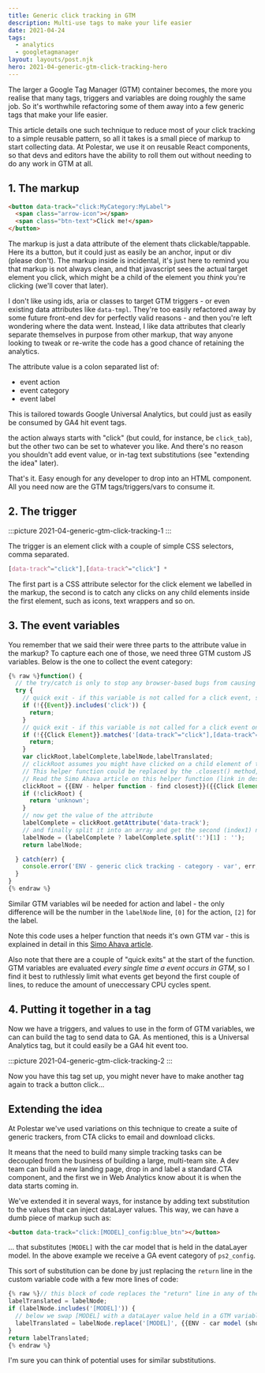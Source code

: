```yaml
---
title: Generic click tracking in GTM
description: Multi-use tags to make your life easier
date: 2021-04-24
tags:
  - analytics
  - googletagmanager
layout: layouts/post.njk
hero: 2021-04-generic-gtm-click-tracking-hero
---
```


The larger a Google Tag Manager (GTM) container becomes, the more you realise that many tags, triggers and variables are doing roughly the same job. So it's worthwhile refactoring some of them away into a few generic tags that make your life easier. 

This article details one such technique to reduce most of your click tracking to a simple reusable pattern, so all it takes is a small piece of markup to start collecting data. At Polestar, we use it on reusable React components, so that devs and editors have the ability to roll them out without needing to do any work in GTM at all.

## 1. The markup

```html
<button data-track="click:MyCategory:MyLabel">
  <span class="arrow-icon"></span>
  <span class="btn-text">Click me!</span>
</button>
```

The markup is just a data attribute of the element thats clickable/tappable. Here its a button, but it could just as easily be an anchor, input or div (please don't). The markup inside is incidental, it's just here to remind you that markup is not always clean, and that javascript sees the actual target element you click, which might be a child of the element you _think_ you're clicking (we'll cover that later).

I don't like using ids, aria or classes to target GTM triggers - or even existing data attributes like `data-tmpl`. They're too easily refactored away by some future front-end dev for perfectly valid reasons - and then you're left wondering where the data went. Instead, I like data attributes that clearly separate themselves in purpose from other markup, that way anyone looking to tweak or re-write the code has a good chance of retaining the analytics.

The attribute value is a colon separated list of:
- event action
- event category
- event label

This is tailored towards Google Universal Analytics, but could just as easily be consumed by GA4 hit event tags. 

the action always starts with "click" (but could, for instance, be `click_tab`), but the other two can be set to whatever you like. And there's no reason you shouldn't add event value, or in-tag text substitutions (see "extending the idea" later).

That's it. Easy enough for any developer to drop into an HTML component. All you need now are the GTM tags/triggers/vars to consume it.

## 2. The trigger

:::picture 2021-04-generic-gtm-click-tracking-1
:::

The trigger is an element click with a couple of simple CSS selectors, comma separated. 

```css
[data-track^="click"],[data-track^="click"] *
```

The first part is a CSS attribute selector for the click element we labelled in the markup, the second is to catch any clicks on any child elements inside the first element, such as icons, text wrappers and so on.

## 3. The event variables

You remember that we said their were three parts to the attribute value in the markup? To capture each one of those, we need three GTM custom JS variables. Below is the one to collect the event category:

```js
{% raw %}function() {
  // the try/catch is only to stop any browser-based bugs from causing disruptions to the site. It's also helpful for debugging
  try {
    // quick exit - if this variable is not called for a click event, stop here
    if (!{{Event}}.includes('click')) {
      return;
    }
    // quick exit - if this variable is not called for a click event on the correct element, stop here (same as above, but the first quick exit needs a tiny amount less time/CPU as it doesn't need to do do the querySelector - #webperf)
    if (!{{Click Element}}.matches('[data-track^="click"],[data-track^="click"] *')) {
      return;
    }
    var clickRoot,labelComplete,labelNode,labelTranslated;
    // clickRoot assumes you might have clicked on a child element of the button that we want to focus on. So it uses a helper function to step back up the DOM tree to find it.
    // This helper function could be replaced by the .closest() method, but that is only supported in ES6, so won't compile in GTM (which only supports ES5), so think of this helper function as a polyfill.
    // Read the Simo Ahava article on this helper function (link in description)
    clickRoot = {{ENV - helper function - find closest}}({{Click Element}},'[data-track^="click:"]');
    if (!clickRoot) {
      return 'unknown';
    }
    // now get the value of the attribute
    labelComplete = clickRoot.getAttribute('data-track');
    // and finally split it into an array and get the second (index1) node
    labelNode = (labelComplete ? labelComplete.split(':')[1] : '');
    return labelNode;

  } catch(err) {
    console.error('ENV - generic click tracking - category - var', err, {{Event}});
  }
}
{% endraw %}

```

Similar GTM variables wil be needed for action and label - the only difference will be the number in the `labelNode` line, `[0]` for the action, `[2]` for the label.

Note this code uses a helper function that needs it's own GTM var - this is explained in detail in this [Simo Ahava article](https://www.google.se/amp/s/www.simoahava.com/amp/analytics/capturing-the-correct-element-in-google-tag-manager/).

Also note that there are a couple of "quick exits" at the start of the function. GTM variables are evaluated _every single time a event occurs in GTM_, so I find it best to ruthlessly limit what events get beyond the first couple of lines, to reduce the amount of uneccessary CPU cycles spent.

## 4. Putting it together in a tag

Now we have a triggers, and values to use in the form of GTM variables, we can can build the tag to send data to GA. As mentioned, this is a Universal Analytics tag, but it could easily be a GA4 hit event too.

:::picture 2021-04-generic-gtm-click-tracking-2
:::

Now you have this tag set up, you might never have to make another tag again to track a button click...

## Extending the idea

At Polestar we've used variations on this technique to create a suite of generic trackers, from CTA clicks to email and download clicks. 

It means that the need to build many simple tracking tasks can be decoupled from the business of building a large, multi-team site. A dev team can build a new landing page, drop in and label a standard CTA component, and the first we in Web Analytics know about it is when the data starts coming in.

We've extended it in several ways, for instance by adding text substitution to the values that can inject dataLayer values. This way, we can have a dumb piece of markup such as:
```html
<button data-track="click:[MODEL]_config:blue_btn"></button>
```

... that substitutes `[MODEL]` with the car model that is held in the dataLayer model. In the above example we receive a GA event category of `ps2_config`. 

This sort of substitution can be done by just replacing the `return` line in the custom variable code with a few more lines of code:
```js
{% raw %}// this block of code replaces the "return" line in any of the GTM variables where you want substitution.
labelTranslated = labelNode;
if (labelNode.includes('[MODEL]')) {
  // below we swap [MODEL] with a dataLayer value held in a GTM variable.
  labelTranslated = labelNode.replace('[MODEL]', {{ENV - car model (short)}})
}
return labelTranslated;
{% endraw %}
```

I'm sure you can think of potential uses for similar substitutions.

